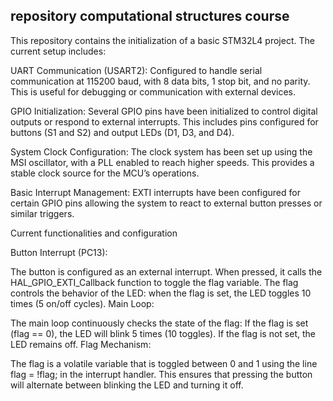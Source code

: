 ## repository computational structures course

This repository contains the initialization of a basic STM32L4 project. The current setup includes:

UART Communication (USART2): Configured to handle serial communication at 115200 baud, with 8 data bits, 1 stop bit, and no parity.
This is useful for debugging or communication with external devices.

GPIO Initialization: Several GPIO pins have been initialized to control digital outputs or respond to external interrupts.
This includes pins configured for buttons (S1 and S2) and output LEDs (D1, D3, and D4).

System Clock Configuration: The clock system has been set up using the MSI oscillator, with a PLL enabled to reach higher speeds.
This provides a stable clock source for the MCU’s operations.

Basic Interrupt Management: EXTI interrupts have been configured for certain GPIO pins
allowing the system to react to external button presses or similar triggers.

Current functionalities and configuration

Button Interrupt (PC13):

The button is configured as an external interrupt. When pressed, it calls the HAL_GPIO_EXTI_Callback function to toggle the flag variable.
The flag controls the behavior of the LED: when the flag is set, the LED toggles 10 times (5 on/off cycles).
Main Loop:

The main loop continuously checks the state of the flag:
If the flag is set (flag == 0), the LED will blink 5 times (10 toggles).
If the flag is not set, the LED remains off.
Flag Mechanism:

The flag is a volatile variable that is toggled between 0 and 1 using the line flag = !flag; in the interrupt handler. This ensures that pressing the button will alternate between blinking the LED and turning it off.
